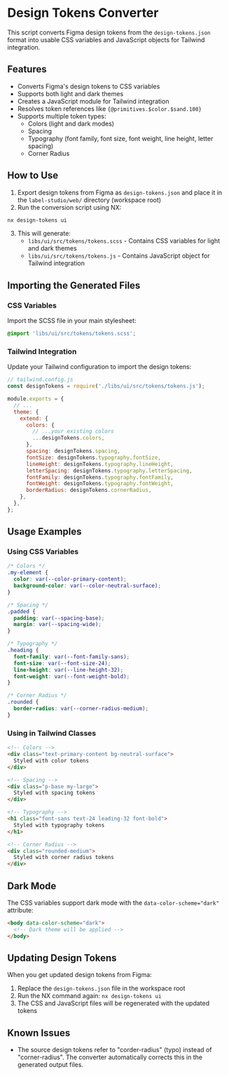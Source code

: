 # Design Tokens Converter

This script converts Figma design tokens from the `design-tokens.json` format into usable CSS variables and JavaScript objects for Tailwind integration.

## Features

- Converts Figma's design tokens to CSS variables
- Supports both light and dark themes
- Creates a JavaScript module for Tailwind integration
- Resolves token references like `{@primitives.$color.$sand.100}`
- Supports multiple token types:
  - Colors (light and dark modes)
  - Spacing
  - Typography (font family, font size, font weight, line height, letter spacing)
  - Corner Radius

## How to Use

1. Export design tokens from Figma as `design-tokens.json` and place it in the `label-studio/web/` directory (workspace root)
2. Run the conversion script using NX:

```bash
nx design-tokens ui
```

3. This will generate:
   - `libs/ui/src/tokens/tokens.scss` - Contains CSS variables for light and dark themes
   - `libs/ui/src/tokens/tokens.js` - Contains JavaScript object for Tailwind integration

## Importing the Generated Files

### CSS Variables

Import the SCSS file in your main stylesheet:

```scss
@import 'libs/ui/src/tokens/tokens.scss';
```

### Tailwind Integration

Update your Tailwind configuration to import the design tokens:

```js
// tailwind.config.js
const designTokens = require('./libs/ui/src/tokens/tokens.js');

module.exports = {
  // ...
  theme: {
    extend: {
      colors: {
        // ...your existing colors
        ...designTokens.colors,
      },
      spacing: designTokens.spacing,
      fontSize: designTokens.typography.fontSize,
      lineHeight: designTokens.typography.lineHeight,
      letterSpacing: designTokens.typography.letterSpacing,
      fontFamily: designTokens.typography.fontFamily,
      fontWeight: designTokens.typography.fontWeight,
      borderRadius: designTokens.cornerRadius,
    },
  },
};
```

## Usage Examples

### Using CSS Variables

```css
/* Colors */
.my-element {
  color: var(--color-primary-content);
  background-color: var(--color-neutral-surface);
}

/* Spacing */
.padded {
  padding: var(--spacing-base);
  margin: var(--spacing-wide);
}

/* Typography */
.heading {
  font-family: var(--font-family-sans);
  font-size: var(--font-size-24);
  line-height: var(--line-height-32);
  font-weight: var(--font-weight-bold);
}

/* Corner Radius */
.rounded {
  border-radius: var(--corner-radius-medium);
}
```

### Using in Tailwind Classes

```html
<!-- Colors -->
<div class="text-primary-content bg-neutral-surface">
  Styled with color tokens
</div>

<!-- Spacing -->
<div class="p-base my-large">
  Styled with spacing tokens
</div>

<!-- Typography -->
<h1 class="font-sans text-24 leading-32 font-bold">
  Styled with typography tokens
</h1>

<!-- Corner Radius -->
<div class="rounded-medium">
  Styled with corner radius tokens
</div>
```

## Dark Mode

The CSS variables support dark mode with the `data-color-scheme="dark"` attribute:

```html
<body data-color-scheme="dark">
  <!-- Dark theme will be applied -->
</body>
```

## Updating Design Tokens

When you get updated design tokens from Figma:

1. Replace the `design-tokens.json` file in the workspace root
2. Run the NX command again: `nx design-tokens ui`
3. The CSS and JavaScript files will be regenerated with the updated tokens 

## Known Issues

- The source design tokens refer to "corder-radius" (typo) instead of "corner-radius". The converter automatically corrects this in the generated output files.
